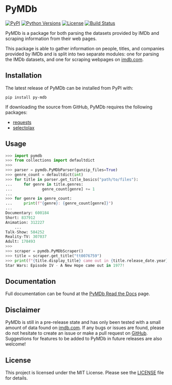# PyMDb
[![PyPI](https://img.shields.io/pypi/v/py-mdb.svg)](https://pypi.org/project/py-mdb/)
[![Python Versions](https://img.shields.io/pypi/pyversions/py-mdb.svg)](https://pypi.org/project/py-mdb/)
[![License](https://img.shields.io/pypi/l/py-mdb.svg)](https://github.com/zembrodt/pymdb/blob/master/LICENSE)
[![Build Status](https://travis-ci.com/zembrodt/pymdb.svg?branch=master)](https://travis-ci.com/zembrodt/pymdb)

PyMDb is a package for both parsing the datasets provided by IMDb and scraping information from their web pages.

This package is able to gather information on people, titles, and companies provided by IMDb and is split into two separate modules: one for parsing the IMDb datasets, and one for scraping webpages on [imdb.com](http://imdb.com/).

## Installation

The latest release of PyMDb can be installed from PyPI with:

```pip install py-mdb```

If downloading the source from GitHub, PyMDb requires the following packages:

- [requests](https://github.com/psf/requests)
- [selectolax](https://github.com/rushter/selectolax)

## Usage

```python
>>> import pymdb
>>> from collections import defaultdict
>>>
>>> parser = pymdb.PyMDbParser(gunzip_files=True)
>>> genre_count = defaultdict(int)
>>> for title in parser.get_title_basics("path/to/files"):
...     for genre in title.genres:
...             genre_count[genre] += 1
...
>>> for genre in genre_count:
...     print(f"{genre}: {genre_count[genre]}")
...
Documentary: 600184
Short: 837912
Animation: 312227
    ...
Talk-Show: 584252
Reality-TV: 307037
Adult: 178493
>>>
>>> scraper = pymdb.PyMDbScraper()
>>> title = scraper.get_title("tt0076759")
>>> print(f"{title.display_title} came out in {title.release_date.year}!")
Star Wars: Episode IV - A New Hope came out in 1977!
```  

## Documentation

Full documentation can be found at the [PyMDb Read the Docs](https://pymdb.readthedocs.io/) page.

## Disclaimer

PyMDb is still in a pre-release state and has only been tested with a small amount of data found on [imdb.com](http://imdb.com/).
If any bugs or issues are found, please do not hesitate to create an issue or make a pull request on [GitHub](https://github.com/zembrodt/pymdb).
Suggestions for features to be added to PyMDb in future releases are also welcome!

## License

This project is licensed under the MIT License. Please see the [LICENSE](https://github.com/zembrodt/pymdb/blob/master/LICENSE) file for details.
